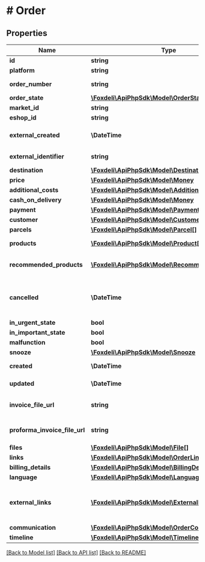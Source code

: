 # # Order

## Properties

Name | Type | Description | Notes
------------ | ------------- | ------------- | -------------
**id** | **string** | identifier of order |
**platform** | **string** | Name of data source | [optional]
**order_number** | **string** | External number of order in eshop | [optional]
**order_state** | [**\Foxdeli\ApiPhpSdk\Model\OrderState**](OrderState.md) |  |
**market_id** | **string** | Id of Market order belongs to |
**eshop_id** | **string** | Id of Eshop order belongs to |
**external_created** | **\DateTime** | moment in time when was order created in external system. | [optional]
**external_identifier** | **string** | Optional identifier of order in external system | [optional]
**destination** | [**\Foxdeli\ApiPhpSdk\Model\Destination**](Destination.md) |  | [optional]
**price** | [**\Foxdeli\ApiPhpSdk\Model\Money**](Money.md) |  | [optional]
**additional_costs** | [**\Foxdeli\ApiPhpSdk\Model\AdditionalCost[]**](AdditionalCost.md) | List of additional costs |
**cash_on_delivery** | [**\Foxdeli\ApiPhpSdk\Model\Money**](Money.md) |  | [optional]
**payment** | [**\Foxdeli\ApiPhpSdk\Model\PaymentResponse**](PaymentResponse.md) |  | [optional]
**customer** | [**\Foxdeli\ApiPhpSdk\Model\Customer**](Customer.md) |  | [optional]
**parcels** | [**\Foxdeli\ApiPhpSdk\Model\Parcel[]**](Parcel.md) | Parcels contained in this order |
**products** | [**\Foxdeli\ApiPhpSdk\Model\Product[]**](Product.md) | Products contained in this order |
**recommended_products** | [**\Foxdeli\ApiPhpSdk\Model\RecommendedProduct[]**](RecommendedProduct.md) | Products to be displayed in Recommended Products TnT/email module |
**cancelled** | **\DateTime** | Instant of cancellation. DEPRECATION NOTICE: field is marked for removal and will be removed in one of next major releases | [optional]
**in_urgent_state** | **bool** | is order in urgent state? | [optional]
**in_important_state** | **bool** | is order in important state? | [optional]
**malfunction** | **bool** | is order in malfunction state? | [optional]
**snooze** | [**\Foxdeli\ApiPhpSdk\Model\Snooze**](Snooze.md) |  | [optional]
**created** | **\DateTime** | moment in time when was order created | [optional]
**updated** | **\DateTime** | moment in time when was order last updated | [optional]
**invoice_file_url** | **string** | (Foxdeli storage) URL of the invoice that belongs to this order (optional) | [optional]
**proforma_invoice_file_url** | **string** | (Foxdeli storage) URL of the proforma invoice that belongs to this order (optional) | [optional]
**files** | [**\Foxdeli\ApiPhpSdk\Model\File[]**](File.md) | List of files attached to order |
**links** | [**\Foxdeli\ApiPhpSdk\Model\OrderLinks**](OrderLinks.md) |  |
**billing_details** | [**\Foxdeli\ApiPhpSdk\Model\BillingDetails**](BillingDetails.md) |  | [optional]
**language** | [**\Foxdeli\ApiPhpSdk\Model\LanguageCode**](LanguageCode.md) |  | [optional]
**external_links** | [**\Foxdeli\ApiPhpSdk\Model\ExternalLinkResponse[]**](ExternalLinkResponse.md) | list of order external links. DEPRECATION NOTICE: marked for removal. use &#x60;communication.externalLinks&#x60; instead. |
**communication** | [**\Foxdeli\ApiPhpSdk\Model\OrderCommunication**](OrderCommunication.md) |  |
**timeline** | [**\Foxdeli\ApiPhpSdk\Model\TimelineItem[]**](TimelineItem.md) | Order timeline |

[[Back to Model list]](../../README.md#models) [[Back to API list]](../../README.md#endpoints) [[Back to README]](../../README.md)
